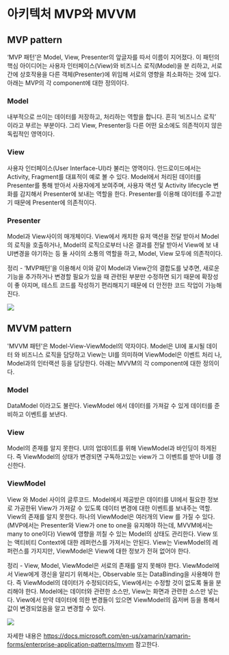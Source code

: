 # 아키텍처 MVP와 MVVM



## MVP pattern
‘MVP 패턴’은 Model, View, Presenter의 앞글자를 따서 이름이 지어졌다. 이 패턴의 핵심 아이디어는 사용자 인터페이스(View)와 비즈니스 로직(Model)을 분 리하고, 서로간에 상호작용을 다른 객체(Presenter)에 위임해 서로의 영향을 최소화하는 것에 있다. 아래는 MVP의 각 component에 대한 정의이다.

### Model
내부적으로 쓰이는 데이터를 저장하고, 처리하는 역할을 합니다. 흔히 ‘비즈니스 로직’ 이라고 부르는 부분이다. 그리 View, Presenter등 다른 어떤 요소에도 의존적이지 않은 독립적인 영역이다.

### View
사용자 인터페이스(User Interface-UI)라 불리는 영역이다. 안드로이드에서는 Activity, Fragment를 대표적이 예로 볼 수 있다. Model에서 처리된 데이터를 Presenter를 통해 받아서 사용자에게 보여주며, 사용자 액션 및 Activity lifecycle 변화를 감지해서 Presenter에 보내는 역할을 한다. Presenter를 이용해 데이터를 주고받기 때문에 Presenter에 의존적이다.

### Presenter
Model과 View사이의 매개체이다. View에서 캐치한 유저 액션을 전달 받아서 Model의 로직을 호출하거나, Model의 로직으로부터 나온 결과를 전달 받아서 View에 보 내 UI변경을 야기하는 등 둘 사이의 소통의 역할을 하고, Model, View 모두에 의존적이다.

정리 - 
‘MVP패턴’을 이용해서 이와 같이 Model과 View간의 결합도를 낮추면, 새로운 기능을 추가하거나 변경할 필요가 있을 때 관련된 부분만 수정하면 되기 때문에 확장성이 좋 아지며, 테스트 코드를 작성하기 편리해지기 때문에 더 안전한 코드 작업이 가능해진다.

![](https://miro.medium.com/max/3402/1*FyYlXctoS7DUe3dZPur0Yw.png)


## MVVM pattern
'MVVM 패턴'은 Model-View-ViewModel의 약자이다. Model은 UI에 표시될 데이터 와 비즈니스 로직을 담당하고 View는 UI를 의미하며 ViewModel은 이벤트 처리 나, Model과의 인터랙션 등을 담당한다. 아래는 MVVM의 각 component에 대한 정의이다.

### Model
DataModel 이라고도 불린다. ViewModel 에서 데이터를 가져갈 수 있게 데이터를 준비하고 이벤트를 보낸다.

### View
Model의 존재를 알지 못한다. UI의 업데이트를 위해 ViewModel과 바인딩이 하게된다. 즉 ViewModel의 상태가 변경되면 구독하고있는 view가 그 이벤트를 받아 UI를 갱신한다.

### ViewModel
View 와 Model 사이의 글루코드. Model에서 제공받은 데이터를 UI에서 필요한 정보로 가공한뒤 View가 가져갈 수 있도록 데이터 변경에 대한 이벤트를 보내주는 역할. View의 존재를 알지 못한다.
하나의 ViewModel은 여러개의 View 를 가질 수 있다. (MVP에서는 Presenter와 View가 one to one을 유지해야 하는데, MVVM에서는 many to one이다) View에 영향을 끼칠 수 있는 Model의 상태도 관리한다. View 또는 액티비티 Context에 대한 레퍼런스를 가져서는 안된다. View는 ViewModel의 레퍼런스를 가지지만, ViewModel은 View에 대한 정보가 전혀 없어야 한다.

정리 - 
View, Model, ViewModel은 서로의 존재를 알지 못해야 한다. ViewModel에서 View에게 갱신을 알리기 위해서는, Observable 또는 DataBinding을 사용해야 한다. 즉 ViewModel의 데이터가 수정되더라도, View에서는 수정할 것이 없도록 둘을 분리해야 한다. Model에는 데이터와 관련한 소스만, View는 화면과 관련한 소스만 넣는다. View에서 만약 데이터에 의한 변경들이 있으면 ViewModel의 옵저버 등을 통해서 값이 변경되었음을 알고 변경할 수 있다.

![](https://miro.medium.com/max/3068/1*tSHvX51lF0BwYFbmFaobpg.png)

자세한 내용은 https://docs.microsoft.com/en-us/xamarin/xamarin-forms/enterprise-application-patterns/mvvm 참고한다.

